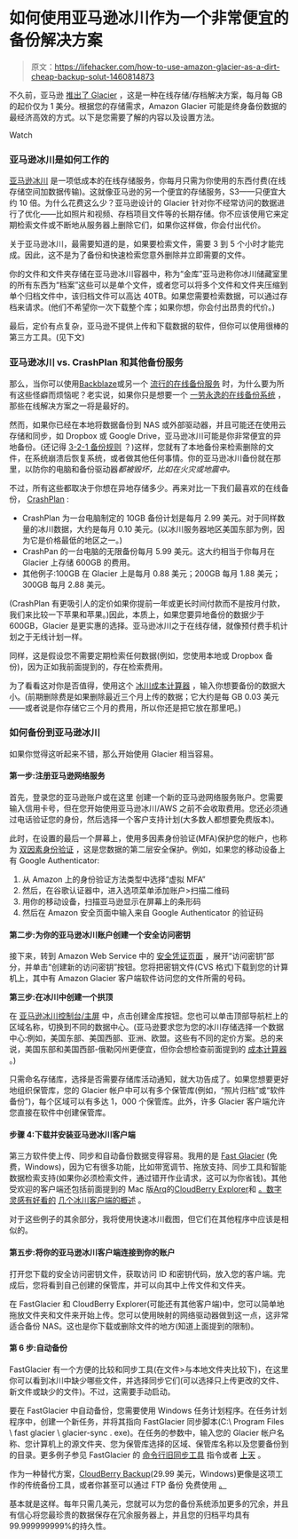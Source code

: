 # 如何使用亚马逊冰川作为一个非常便宜的备份解决方案

> 原文：<https://lifehacker.com/how-to-use-amazon-glacier-as-a-dirt-cheap-backup-solut-1460814873>

不久前，亚马逊 [推出了 Glacier](https://lifehacker.com/amazon-glacier-archives-your-important-data-for-a-penny-5936556) ，这是一种在线存储/存档解决方案，每月每 GB 的起价仅为 1 美分。根据您的存储需求，Amazon Glacier 可能是终身备份数据的最经济高效的方式。以下是您需要了解的内容以及设置方法。

Watch

### 亚马逊冰川是如何工作的

[亚马逊冰川](http://aws.amazon.com/glacier/?asc_campaign=InlineText&asc_refurl=https://lifehacker.com/how-to-use-amazon-glacier-as-a-dirt-cheap-backup-solut-1460814873&asc_source=&tag=kinjalifehackerlink-20) 是一项低成本的在线存储服务，你每月只需为你使用的东西付费(在线存储空间加数据传输)。这就像亚马逊的另一个便宜的存储服务，S3——只便宜大约 10 倍。为什么花费这么少？亚马逊设计的 Glacier 针对你不经常访问的数据进行了优化——比如照片和视频、存档项目文件等的长期存储。你不应该使用它来定期检索文件或不断地从服务器上删除它们，如果你这样做，你会付出代价。

关于亚马逊冰川，最需要知道的是，如果要检索文件，需要 3 到 5 个小时才能完成。因此，这不是为了备份和快速检索您意外删除并立即需要的文件。

你的文件和文件夹存储在亚马逊冰川容器中，称为“金库”亚马逊称你冰川储藏室里的所有东西为“档案”这些可以是单个文件，或者您可以将多个文件和文件夹压缩到单个归档文件中，该归档文件可以高达 40TB。如果您需要检索数据，可以通过存档来请求。(他们不希望你一次下载整个库；如果你想，你会付出昂贵的代价。)

最后，定价有点复杂，亚马逊不提供上传和下载数据的软件，但你可以使用很棒的第三方工具。(见下文)

### 亚马逊冰川 vs. CrashPlan 和其他备份服务

那么，当你可以使用[Backblaze](http://www.backblaze.com)或另一个 [流行的在线备份服务](https://lifehacker.com/five-best-online-backup-services-1006345049) 时，为什么要为所有这些怪癖而烦恼呢？老实说，如果你只是想要一个 [一劳永逸的在线备份系统](http://lifehacker.com/set-up-an-automated-bulletproof-file-back-up-solution-5787572) ，那些在线解决方案之一将是最好的。

然而，如果你已经在本地将数据备份到 NAS 或外部驱动器，并且可能还在使用云存储和同步，如 Dropbox 或 Google Drive，亚马逊冰川可能是你非常便宜的异地备份。(还记得 [3-2-1 备份规则](https://lifehacker.com/why-you-should-always-have-more-than-one-backup-5961216) ？)这样，您就有了本地备份来检索删除的文件，在系统崩溃后恢复系统，或者做其他任何事情。你的亚马逊冰川备份就在那里，以防你的电脑和备份驱动器*都被毁坏，比如在火灾或地震中。*

不过，所有这些都取决于你想在异地存储多少。再来对比一下我们最喜欢的在线备份， [CrashPlan](https://www.crashplan.com/consumer/store.vtl) :

*   CrashPlan 为一台电脑制定的 10GB 备份计划是每月 2.99 美元。对于同样数量的冰川数据，大约是每月 0.10 美元。(以冰川服务器地区美国东部为例，因为它是价格最低的地区之一。)
*   CrashPan 的一台电脑的无限备份每月 5.99 美元。这大约相当于你每月在 Glacier 上存储 600GB 的费用。
*   其他例子:100GB 在 Glacier 上是每月 0.88 美元；200GB 每月 1.88 美元；300GB 每月 2.88 美元。

(CrashPlan 有更吸引人的定价如果你提前一年或更长时间付款而不是按月付款，我们来比较一下苹果和苹果。)因此，本质上，如果您要异地备份的数据少于 600GB，Glacier 是更实惠的选择。亚马逊冰川之于在线存储，就像预付费手机计划之于无线计划一样。

同样，这是假设您不需要定期检索任何数据(例如，您使用本地或 Dropbox 备份)，因为正如我前面提到的，存在检索费用。

为了看看这对你是否值得，使用这个 [冰川成本计算器](http://blender.ca/aws-glacier-calculator/) ，输入你想要备份的数据大小。(前期删除费是如果删除最近三个月上传的数据；它大约是每 GB 0.03 美元——或者说是你存储它三个月的费用，所以你还是把它放在那里吧。)

### 如何备份到亚马逊冰川

如果你觉得这听起来不错，那么开始使用 Glacier 相当容易。

#### 第一步:注册亚马逊网络服务

首先，登录您的亚马逊账户或在这里 创建一个新的亚马逊网络服务账户。您需要输入信用卡号，但在您开始使用亚马逊冰川/AWS 之前不会收取费用。您还必须通过电话验证您的身份，然后选择一个客户支持计划(大多数人都想要免费版本)。

此时，在设置的最后一个屏幕上，使用多因素身份验证(MFA)保护您的帐户，也称为 [双因素身份验证](http://lifehacker.com/tag/two-factor-authentication) ，这是您数据的第二层安全保护。例如，如果您的移动设备上有 Google Authenticator:

1.  从 Amazon 上的身份验证方法类型中选择“虚拟 MFA”
2.  然后，在谷歌认证器中，进入选项菜单添加账户>扫描二维码
3.  用你的移动设备，扫描亚马逊显示在屏幕上的条形码
4.  然后在 Amazon 安全页面中输入来自 Google Authenticator 的验证码

#### **第二步:为你的亚马逊冰川账户创建一个安全访问密钥**

接下来，转到 Amazon Web Service 中的 [安全凭证页面](https://console.aws.amazon.com/iam/home?#security_credential) ，展开“访问密钥”部分，并单击“创建新的访问密钥”按钮。您将把密钥文件(CVS 格式)下载到您的计算机上，其中有 Amazon Glacier 客户端软件访问您的文件所需的号码。

**第三步:在冰川中创建一个拱顶**

在 [亚马逊冰川控制台/主屏](https://console.aws.amazon.com/glacier/home) 中，点击创建金库按钮。您也可以单击顶部导航栏上的区域名称，切换到不同的数据中心。(亚马逊要求您为您的冰川存储选择一个数据中心:例如，美国东部、美国西部、亚洲、欧盟。这些有不同的定价方案。总的来说，美国东部和美国西部-俄勒冈州更便宜，但你会想检查前面提到的 [成本计算器](http://blender.ca/aws-glacier-calculator/) 。)

只需命名存储库，选择是否需要存储库活动通知，就大功告成了。如果您想要更好地组织保管库，您的 Glacier 帐户中可以有多个保管库(例如，“照片归档”或“软件备份”)，每个区域可以有多达 1，000 个保管库。此外，许多 Glacier 客户端允许您直接在软件中创建保管库。

#### **步骤 4:下载并安装亚马逊冰川客户端**

第三方软件使上传、同步和自动备份数据变得容易。我用的是 [Fast Glacier](http://fastglacier.com/) (免费，Windows)，因为它有很多功能，比如带宽调节、拖放支持、同步工具和智能数据检索支持(如果你必须检索文件，通过错开作业请求，这可以为你省钱)。其他受欢迎的客户端还包括前面提到的 Mac 版[Arq](http://www.haystacksoftware.com/arq/index.php)的[CloudBerry Explorer](http://www.cloudberrylab.com/free-amazon-s3-explorer-cloudfront-IAM.aspx)和 [。数字灵感有好看的](https://lifehacker.com/arq-backs-up-just-the-mac-files-you-need-to-amazon-s3-5900687) [几个冰川客户端的概述](http://www.labnol.org/internet/amazon-glacier-clients/25314/) 。

对于这些例子的其余部分，我将使用快速冰川截图，但它们在其他程序中应该是相似的。

#### **第五步:将你的亚马逊冰川客户端连接到你的账户**

打开您下载的安全访问密钥文件，获取访问 ID 和密钥代码，放入您的客户端。完成后，您将看到自己创建的保管库，并可以向其中上传文件和文件夹。

在 FastGlacier 和 CloudBerry Explorer(可能还有其他客户端)中，您可以简单地拖放文件夹和文件来开始上传。您可以使用映射的网络驱动器做到这一点，这非常适合备份 NAS。这也是你下载或删除文件的地方(知道上面提到的限制)。

#### **第 6 步:自动备份**

FastGlacier 有一个方便的比较和同步工具(在文件>与本地文件夹比较下)，在这里你可以看到冰川中缺少哪些文件，并选择同步它们(可以选择只上传更改的文件、新文件或缺少的文件)。不过，这需要手动启动。

要在 FastGlacier 中自动备份，您需要使用 Windows 任务计划程序。在任务计划程序中，创建一个新任务，并将其指向 FastGlacier 同步脚本(C:\ Program Files \ fast glacier \ glacier-sync . exe)。在任务的参数中，输入您的 Glacier 帐户名称、您计算机上的源文件夹、您为保管库选择的区域、保管库名称以及您要备份到的目录。更多例子参见 FastGlacier 的 [命令行旧同步工具](http://fastglacier.com/console-folder-sync-tool.aspx) 指令或者 [上天](http://www.getinthesky.com/2013/02/backup-to-amazon-glacier-for-free/) 。

作为一种替代方案，[CloudBerry Backup](http://www.cloudberrylab.com/amazon-s3-cloud-desktop-backup.aspx)(29.99 美元，Windows)更像是这项工作的传统备份工具，或者你甚至可以通过 FTP 备份 免费使用 [。](http://www.timbendt.com/2012/09/backup-to-amazon-glacier-for-very-little/)

基本就是这样。每年只需几美元，您就可以为您的备份系统添加更多的冗余，并且有信心将您最珍贵的数据保存在冗余服务器上，并且您的归档平均具有 99.999999999%的持久性。